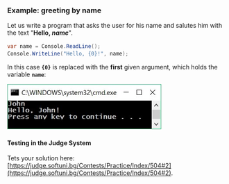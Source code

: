 ### Example: greeting by name

Let us write a program that asks the user for his name and salutes him with the text "**Hello, *name***".

```csharp           
var name = Console.ReadLine();
Console.WriteLine("Hello, {0}!", name);
```

In this case **`{0}`** is replaced with the **first** given argument, which holds the variable **`name`**:

![](/assets/chapter-2-images/00.Greeting-by-name-01.jpg)

#### Testing in the Judge System

Tets your solution here: [https://judge.softuni.bg/Contests/Practice/Index/504#2](https://judge.softuni.bg/Contests/Practice/Index/504#2).

